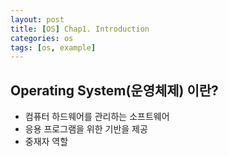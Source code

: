 ```yaml
---
layout: post
title: [OS] Chap1. Introduction
categories: os
tags: [os, example]
---
```


## Operating System(운영체제) 이란?
- 컴퓨터 하드웨어를 관리하는 소프트웨어
- 응용 프로그램을 위한 기반을 제공
- 중재자 역할

